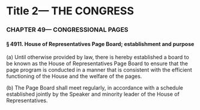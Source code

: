 
# Title 2— THE CONGRESS
### CHAPTER 49— CONGRESSIONAL PAGES
#### § 4911. House of Representatives Page Board; establishment and purpose

(a) Until otherwise provided by law, there is hereby established a board to be known as the House of Representatives Page Board to ensure that the page program is conducted in a manner that is consistent with the efficient functioning of the House and the welfare of the pages.

(b) The Page Board shall meet regularly, in accordance with a schedule established jointly by the Speaker and minority leader of the House of Representatives.
